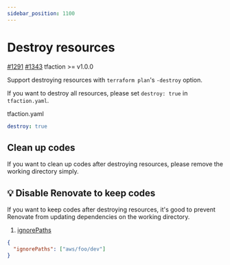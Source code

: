 ```yaml
---
sidebar_position: 1100
---
```


# Destroy resources

[#1291](https://github.com/suzuki-shunsuke/tfaction/pull/1291) [#1343](https://github.com/suzuki-shunsuke/tfaction/pull/1343) tfaction >= v1.0.0

Support destroying resources with `terraform plan`'s `-destroy` option.

If you want to destroy all resources, please set `destroy: true` in `tfaction.yaml`.

tfaction.yaml

```yaml
destroy: true
```

## Clean up codes

If you want to clean up codes after destroying resources, please remove the working directory simply.

## :bulb: Disable Renovate to keep codes

If you want to keep codes after destroying resources,
it's good to prevent Renovate from updating dependencies on the working directory.

1. [ignorePaths](https://docs.renovatebot.com/configuration-options/#ignorepaths)

```json
{
  "ignorePaths": ["aws/foo/dev"]
}
```
